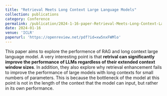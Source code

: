 ```yaml
---
title: "Retrieval Meets Long Context Large Language Models"
collection: publications
category: Conference
permalink: /publication/2024-1-16-paper-Retrieval-Meets-Long-Context-Large-Language-Models
date: 2024-01-16
venue: 'ICLR'
paperurl: 'https://openreview.net/pdf?id=xw5nxFWMlo'
---
```


This paper aims to explore the performence of RAG and long context large language model. A very interesting point is that **retrival can significantly improve the performance of LLMs regardless of their extended context window sizes**. In addition, they also explore why retrieval enhancement fails to improve the performance of large models with long contexts for small numbers of parameters. This is because the bottleneck of the model at this point is not in the length of the context that the model can input, but rather in its own performance.
